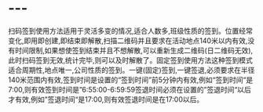 # ---
扫码签到使用方法适用于灵活多变的情况,适合人数多,班级性质的签到。位置经常变化,即用即创建,即结束即解散,扫描二维码并且要求在活动地点140米以内有效,没有时间限制,如果想使签到结束并且不想解散,可以重新生成二维码(日二维码无效),此时扫码签到无效,统计完毕,则可以及时解散了。固定签到使用方法这种签到模式适合周期性,地点唯一,公司性质的签到。一键(固定)签到,一键签退,必须要求在半径140米范围内有效,签到时间是设置的“签到时间”前5分钟内有效,例如“签到时间“是7:00,则有效签到时间是”6:55:00-6:59:59签退时间必须在设置的”签退时间“以后才有效,例如”签退时间“是17:00,则有效签退时间是在17:00以后。
